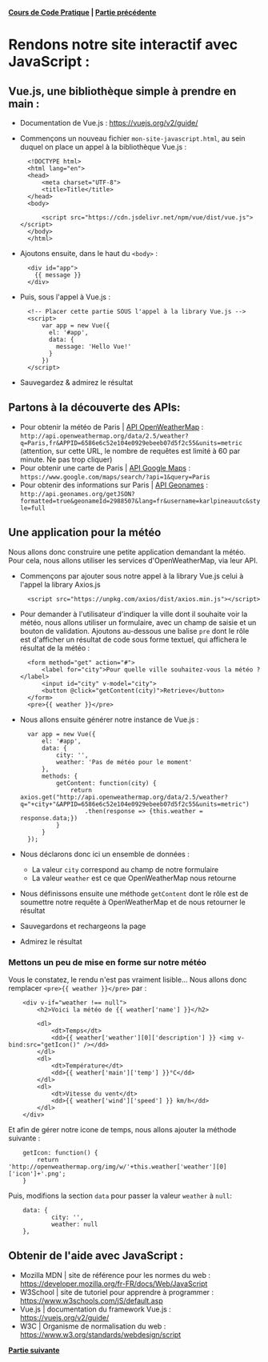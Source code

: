 **[Cours de Code Pratique](../README.md) | [Partie précédente](../curriculum-vitae/README.md)**

# Rendons notre site interactif avec JavaScript :

## Vue.js, une bibliothèque simple à prendre en main :
- Documentation de Vue.js : https://vuejs.org/v2/guide/
- Commençons un nouveau fichier `mon-site-javascript.html`, au sein duquel on place un appel à la bibliothèque Vue.js :

        
        <!DOCTYPE html>
        <html lang="en">
        <head>
            <meta charset="UTF-8">
            <title>Title</title>
        </head>
        <body>
        
            <script src="https://cdn.jsdelivr.net/npm/vue/dist/vue.js"></script>
        </body>
        </html>
        
- Ajoutons ensuite, dans le haut du `<body>` :


        <div id="app">
          {{ message }}
        </div>
        

- Puis, sous l'appel à Vue.js :


        <!-- Placer cette partie SOUS l'appel à la library Vue.js -->
        <script>
            var app = new Vue({
              el: '#app',
              data: {
                message: 'Hello Vue!'
              }
            })
        </script>
        
- Sauvegardez & admirez le résultat
        
## Partons à la découverte des APIs:
- Pour obtenir la météo de Paris | [API OpenWeatherMap](http://openweathermap.org) : `http://api.openweathermap.org/data/2.5/weather?q=Paris,fr&APPID=6586e6c52e104e0929ebeeb07d5f2c55&units=metric` (attention, sur cette URL, le nombre de requêtes est limité à 60 par minute. Ne pas trop cliquer)
- Pour obtenir une carte de Paris | [API Google Maps](https://www.google.com/maps/) : `https://www.google.com/maps/search/?api=1&query=Paris`
- Pour obtenir des informations sur Paris | [API Geonames](http://geonames.org) : `http://api.geonames.org/getJSON?formatted=true&geonameId=2988507&lang=fr&username=karlpineauutc&style=full`


## Une application pour la météo
Nous allons donc construire une petite application demandant la météo. Pour cela, nous allons utiliser les services 
d'OpenWeatherMap, via leur API.

- Commençons par ajouter sous notre appel à la library Vue.js celui à l'appel la library Axios.js
        
        
        <script src="https://unpkg.com/axios/dist/axios.min.js"></script>
        
- Pour demander à l'utilisateur d'indiquer la ville dont il souhaite voir la météo, nous allons utiliser un formulaire,
avec un champ de saisie et un bouton de validation. Ajoutons au-dessous une balise `pre` dont le rôle est d'afficher un résultat
 de code sous forme textuel, qui affichera le résultat de la météo :

        
        <form method="get" action="#">
            <label for="city">Pour quelle ville souhaitez-vous la météo ?</label>
            <input id="city" v-model="city">
            <button @click="getContent(city)">Retrieve</button>
        </form>
        <pre>{{ weather }}</pre>
        
- Nous allons ensuite générer notre instance de Vue.js :


        var app = new Vue({
            el: '#app',
            data: {
                city: '',
                weather: 'Pas de météo pour le moment'
            },
            methods: {
                getContent: function(city) {
                    return axios.get("http://api.openweathermap.org/data/2.5/weather?q="+city+"&APPID=6586e6c52e104e0929ebeeb07d5f2c55&units=metric")
                        .then(response => {this.weather = response.data;})
                }
            }
        });
        
- Nous déclarons donc ici un ensemble de données :
    - La valeur `city` correspond au champ de notre formulaire
    - La valeur `weather` est ce que OpenWeatherMap nous retourne
    
- Nous définissons ensuite une méthode `getContent` dont le rôle est de soumettre notre requête à OpenWeatherMap et de nous retourner le résultat

- Sauvegardons et rechargeons la page

- Admirez le résultat

### Mettons un peu de mise en forme sur notre météo
Vous le constatez, le rendu n'est pas vraiment lisible... Nous allons donc remplacer `<pre>{{ weather }}</pre>` par :

        <div v-if="weather !== null">
            <h2>Voici la météo de {{ weather['name'] }}</h2>

            <dl>
                <dt>Temps</dt>
                <dd>{{ weather['weather'][0]['description'] }} <img v-bind:src="getIcon()" /></dd>
            </dl>
            <dl>
                <dt>Température</dt>
                <dd>{{ weather['main']['temp'] }}°C</dd>
            </dl>
            <dl>
                <dt>Vitesse du vent</dt>
                <dd>{{ weather['wind']['speed'] }} km/h</dd>
            </dl>
        </div>
        
Et afin de gérer notre icone de temps, nous allons ajouter la méthode suivante :

        getIcon: function() {
            return 'http://openweathermap.org/img/w/'+this.weather['weather'][0]['icon']+'.png';
        }
        
Puis, modifions la section `data` pour passer la valeur `weather` à `null`:

        data: {
                city: '',
                weather: null
        },
        
## Obtenir de l'aide avec JavaScript :
- Mozilla MDN | site de référence pour les normes du web : https://developer.mozilla.org/fr-FR/docs/Web/JavaScript
- W3School | site de tutoriel pour apprendre à programmer : https://www.w3schools.com/jS/default.asp
- Vue.js | documentation du framework Vue.js : https://vuejs.org/v2/guide/
- W3C | Organisme de normalisation du web : https://www.w3.org/standards/webdesign/script

**[Partie suivante](../sauvegarder-mettre-en-ligne/README.md)**
